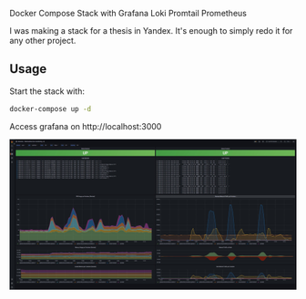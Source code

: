 Docker Compose Stack with Grafana Loki Promtail Prometheus

I was making a stack for a thesis in Yandex. It's enough to simply redo it for any other project.

## Usage

Start the stack with:

```bash
docker-compose up -d
```

Access grafana on http://localhost:3000

<img width="1113" alt="image" src="https://github.com/pernatik/grafana-loki-prometheus/blob/main/pic/grafana.jpg?raw=true">


